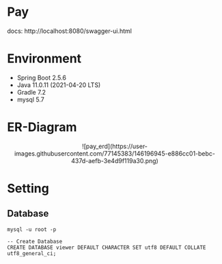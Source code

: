 # Pay

docs: http://localhost:8080/swagger-ui.html

# Environment

- Spring Boot 2.5.6
- Java 11.0.11 (2021-04-20 LTS)
- Gradle 7.2
- mysql 5.7

# ER-Diagram

<div align="center">
  ![pay_erd](https://user-images.githubusercontent.com/77145383/146196945-e886cc01-bebc-437d-aefb-3e4d9f119a30.png)
</div>

# Setting

## Database
```
mysql -u root -p

-- Create Database
CREATE DATABASE viewer DEFAULT CHARACTER SET utf8 DEFAULT COLLATE utf8_general_ci;
```

